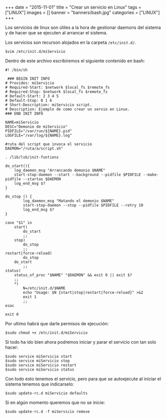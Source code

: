 +++
date = "2015-11-01"
title = "Crear un servicio en Linux"
tags = ["LINUX"]
images = []
banner = "banners/bash.jpg"
categories = ["LINUX"]
+++

Los servicios de linux son útiles a la hora de gestionar daemons del sistema y de hacer que se ejecuten al arrancar el sistema.
<!--more-->

Los servicios son recurson alojados en la carpeta `/etc/init.d/`.

	$vim /etc/init.d/miServicio

Dentro de este archivo escribiremos el siguiente contenido en bash:

	#! /bin/sh

	 ### BEGIN INIT INFO
	# Provides: miServicio
	# Required-Start: $network $local_fs $remote_fs
	# Required-Stop: $network $local_fs $remote_fs
	# Default-Start: 2 3 4 5
	# Default-Stop: 0 1 6
	# Short-Description: miServicio script.
	# Description: Ejemplo de como crear un servio en Linux.
	### END INIT INFO

	NAME=miServicio
	DESC="Demonio de miServicio"
	PIDFILE="/var/run/${NAME}.pid"
	LOGFILE="/var/log/${NAME}.log"

	#ruta del script que invoca el servicio
	DAEMON="/ruta/a/script.sh"

	. /lib/lsb/init-funtions

	do_start(){
		log_daemon_msg "Arrancando demonio $NAME"
		start-stop-daemon --start --background --pidfile $PIDFILE --make-pidfile --startas $DAEMON
		log_end_msg $?
	}

	do_stop () {
    		log_daemon_msg "Matando el demonio $NAME"
	    	start-stop-daemon --stop --pidfile $PIDFILE --retry 10
    		log_end_msg $?
	}

	case "$1" in
    	start)
        	do_start
        	;;
    	stop)
        	do_stop
        	;;
	restart|force-reload)
        	do_stop
		do_start
        	;;
	status)
		status_of_proc "$NAME" "$DAEMON" && exit 0 || exit $?
		;;
    	*)
        	N=/etc/init.d/$NAME
        	echo "Usage: $N {start|stop|restart|force-reload}" >&2
        	exit 1
        	;;
	esac

	exit 0

Por ultimo habrá que darle permisos de ejecución:

	$sudo chmod +x /etc/init.d/miServicio

Si todo ha ido bien ahora podremos iniciar y parar el servicio con tan solo hacer:

	$sudo service miServicio start
	$sudo service miServicio stop
	$sudo service miServicio restart
	$sudo service miServicio status

Con todo esto tenemos el servicio, pero para que se autoejecute al iniciar el sistema tenemos que indicarselo:

	$sudo update-rc.d miServicio defaults

Si en algún momento queremos que no se inicie:

	$sudo update-rc.d -f miServicio remove

